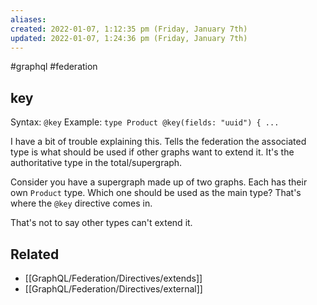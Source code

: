 ```yaml
---
aliases: 
created: 2022-01-07, 1:12:35 pm (Friday, January 7th)
updated: 2022-01-07, 1:24:36 pm (Friday, January 7th)
---
```

#graphql #federation

## key
Syntax: `@key`
Example: `type Product @key(fields: "uuid") { ...`

I have a bit of trouble explaining this.
Tells the federation the associated type is what should be used if other graphs want to extend it.
It's the authoritative type in the total/supergraph.

Consider you have a supergraph made up of two graphs.
Each has their own `Product` type.
Which one should be used as the main type?
That's where the `@key` directive comes in.

That's not to say other types can't extend it.

## Related
- [[GraphQL/Federation/Directives/extends]]
- [[GraphQL/Federation/Directives/external]]